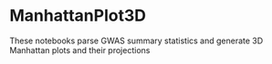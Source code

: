 # ManhattanPlot3D
These notebooks parse GWAS summary statistics and generate 3D Manhattan plots and their projections
